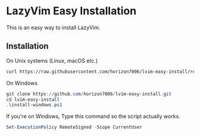 # LazyVim Easy Installation

This is an easy way to install LazyVim.

## Installation

On Unix systems (Linux, macOS etc.)
```bash
curl https://raw.githubusercontent.com/horizon7006/lvim-easy-install/refs/heads/main/install.sh | bash
```
On Windows
```ps1
git clone https://github.com/horizon7006/lvim-easy-install.git
cd lvim-easy-install
.\install-windows.ps1
```

If you're on Windows, Type this command so the script actually works.
```ps1
Set-ExecutionPolicy RemoteSigned -Scope CurrentUser
```

